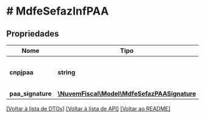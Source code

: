 # # MdfeSefazInfPAA

## Propriedades

Nome | Tipo | Descrição | Comentários
------------ | ------------- | ------------- | -------------
**cnpjpaa** | **string** | CNPJ do Provedor de Assinatura e Autorização. |
**paa_signature** | [**\NuvemFiscal\Model\MdfeSefazPAASignature**](MdfeSefazPAASignature.md) |  |

[[Voltar à lista de DTOs]](../../README.md#models) [[Voltar à lista de API]](../../README.md#endpoints) [[Voltar ao README]](../../README.md)
